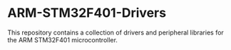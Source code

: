# ARM-STM32F401-Drivers
This repository contains a collection of drivers and peripheral libraries for the ARM STM32F401 microcontroller.
